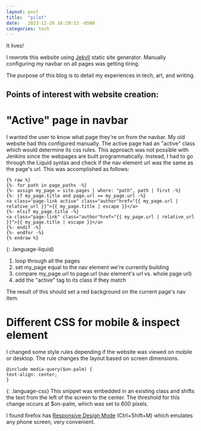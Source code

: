 ```yaml
---
layout: post
title:  "pilot"
date:   2023-12-26 16:29:13 -0500
categories: tech
---
```


It lives!

I rewrote this website using [Jekyll](https://jekyllrb.com/) static site generator. Manually configuring my navbar on all pages was getting tiring. 

The purpose of this blog is to detail my experiences in tech, art, and writing.

Points of interest with website creation:
---

"Active" page in navbar
===

I wanted the user to know what page they're on from the navbar. My old website had this configured manually. The active page had an "active" class which would determine its css rules. This approach was not possible with Jenkins since the webpages are built programmatically. Instead, I had to go through the Liquid syntax and check if the nav element url was the same as the page's url. This was accomplished as follows:
~~~
{% raw %}
{%- for path in page_paths -%}
{%- assign my_page = site.pages | where: "path", path | first -%}
{%- if my_page.title and page.url == my_page.url -%}
<a class="page-link active" class="author"href="{{ my_page.url | relative_url }}">{{ my_page.title | escape }}</a>
{%- elsif my_page.title -%}
<a class="page-link" class="author"href="{{ my_page.url | relative_url }}">{{ my_page.title | escape }}</a>
{%- endif -%}
{%- endfor -%}
{% endraw %}
~~~
{: .language-liquid}
1. loop through all the pages
2. set my_page equal to the nav element we're currently building
3. compare my_page.url to page.url (nav element's url vs. whole page url)
4. add the "active" tag to its class if they match

The result of this should set a red background on the current page's nav item.

Different CSS for mobile & inspect element
===

I changed some style rules depending if the website was viewed on mobile or desktop. The rule changes the layout based on screen dimensions. 

~~~
@include media-query($on-palm) {
text-align: center;
}
~~~
{: .language-css}
This snippet was embedded in an existing class and shifts the text from the left of the screen to the center. The threshold for this change occurs at $on-palm, which was set to 600 pixels.

I found firefox has [Responsive Design Mode](https://firefox-source-docs.mozilla.org/devtools-user/responsive_design_mode/) (Ctrl+Shift+M) which emulates any phone screen, very convenient.